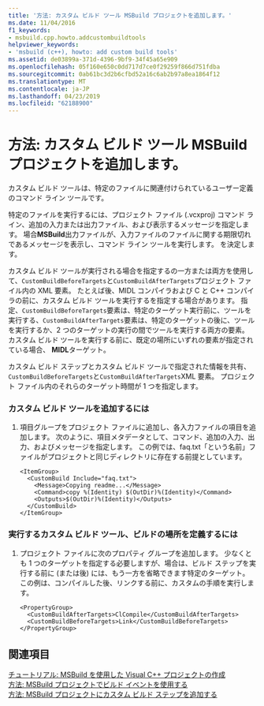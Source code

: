 ```yaml
---
title: '方法: カスタム ビルド ツール MSBuild プロジェクトを追加します。'
ms.date: 11/04/2016
f1_keywords:
- msbuild.cpp.howto.addcustombuildtools
helpviewer_keywords:
- 'msbuild (c++), howto: add custom build tools'
ms.assetid: de03899a-371d-4396-9bf9-34f45a65e909
ms.openlocfilehash: 05f160e650c0dd717d7ce0f29259f866d751fdba
ms.sourcegitcommit: 0ab61bc3d2b6cfbd52a16c6ab2b97a8ea1864f12
ms.translationtype: MT
ms.contentlocale: ja-JP
ms.lasthandoff: 04/23/2019
ms.locfileid: "62188900"
---
```

# <a name="how-to-add-custom-build-tools-to-msbuild-projects"></a>方法: カスタム ビルド ツール MSBuild プロジェクトを追加します。

カスタム ビルド ツールは、特定のファイルに関連付けられているユーザー定義のコマンド ライン ツールです。

特定のファイルを実行するには、プロジェクト ファイル (.vcxproj) コマンド ライン、追加の入力または出力ファイル、および表示するメッセージを指定します。 場合**MSBuild**出力ファイルが、入力ファイルのファイルに関する期限切れであるメッセージを表示し、コマンド ライン ツールを実行します。 を決定します。

カスタム ビルド ツールが実行される場合を指定するの一方または両方を使用して、`CustomBuildBeforeTargets`と`CustomBuildAfterTargets`プロジェクト ファイル内の XML 要素。 たとえば後、MIDL コンパイラおよび C と C++ コンパイラの前に、カスタム ビルド ツールを実行するを指定する場合があります。 指定、`CustomBuildBeforeTargets`要素は、特定のターゲット実行前に、ツールを実行する、`CustomBuildAfterTargets`要素は、特定のターゲットの後に、ツールを実行するか、2 つのターゲットの実行の間でツールを実行する両方の要素。 カスタム ビルド ツールを実行する前に、既定の場所にいずれの要素が指定されている場合、 **MIDL**ターゲット。

カスタム ビルド ステップとカスタム ビルド ツールで指定された情報を共有、`CustomBuildBeforeTargets`と`CustomBuildAfterTargets`XML 要素。 プロジェクト ファイル内のそれらのターゲット時間が 1 つを指定します。

### <a name="to-add-a-custom-build-tool"></a>カスタム ビルド ツールを追加するには

1. 項目グループをプロジェクト ファイルに追加し、各入力ファイルの項目を追加します。 次のように、項目メタデータとして、コマンド、追加の入力、出力、およびメッセージを指定します。 この例では、faq.txt「という名前」ファイルがプロジェクトと同じディレクトリに存在する前提としています。

    ```
    <ItemGroup>
      <CustomBuild Include="faq.txt">
        <Message>Copying readme...</Message>
        <Command>copy %(Identity) $(OutDir)%(Identity)</Command>
        <Outputs>$(OutDir)%(Identity)</Outputs>
      </CustomBuild>
    </ItemGroup>
    ```

### <a name="to-define-where-in-the-build-the-custom-build-tools-will-execute"></a>実行するカスタム ビルド ツール、ビルドの場所を定義するには

1. プロジェクト ファイルに次のプロパティ グループを追加します。 少なくとも 1 つのターゲットを指定する必要しますが、場合は、ビルド ステップを実行する前に (または後) には、もう一方を省略できます特定のターゲット。 この例は、コンパイルした後、リンクする前に、カスタムの手順を実行します。

    ```
    <PropertyGroup>
      <CustomBuildAfterTargets>ClCompile</CustomBuildAfterTargets>
      <CustomBuildBeforeTargets>Link</CustomBuildBeforeTargets>
    </PropertyGroup>
    ```

## <a name="see-also"></a>関連項目

[チュートリアル: MSBuild を使用した Visual C++ プロジェクトの作成](walkthrough-using-msbuild-to-create-a-visual-cpp-project.md)<br/>
[方法: MSBuild プロジェクトでビルド イベントを使用する](how-to-use-build-events-in-msbuild-projects.md)<br/>
[方法: MSBuild プロジェクトにカスタム ビルド ステップを追加する](how-to-add-a-custom-build-step-to-msbuild-projects.md)
